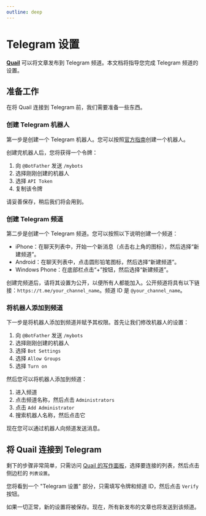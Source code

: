 ```yaml
---
outline: deep
---
```


# Telegram 设置

**[Quail](https://quail.ink "Quail Official Website")** 可以将文章发布到 Telegram 频道。本文档将指导您完成 Telegram 频道的设置。

## 准备工作

在将 Quail 连接到 Telegram 前，我们需要准备一些东西。

### 创建 Telegram 机器人

第一步是创建一个 Telegram 机器人。您可以按照[官方指南](https://core.telegram.org/bots#6-botfather)创建一个机器人。

创建完机器人后，您将获得一个令牌：

1. 向 `@BotFather` 发送 `/mybots`
2. 选择刚刚创建的机器人
3. 选择 `API Token`
4. 复制该令牌

请妥善保存，稍后我们将会用到。

### 创建 Telegram 频道

第二步是创建一个 Telegram 频道。您可以按照以下说明创建一个频道：

- iPhone：在聊天列表中，开始一个新消息（点击右上角的图标），然后选择“新建频道”。
- Android：在聊天列表中，点击圆形铅笔图标，然后选择“新建频道”。
- Windows Phone：在底部栏点击“+”按钮，然后选择“新建频道”。

创建完频道后，请将其设置为公开，以便所有人都能加入。公开频道将具有以下链接：`https://t.me/your_channel_name`。频道 ID 是 `@your_channel_name`。

### 将机器人添加到频道

下一步是将机器人添加到频道并赋予其权限。首先让我们修改机器人的设置：

1. 向 `@BotFather` 发送 `/mybots`
2. 选择刚刚创建的机器人
3. 选择 `Bot Settings`
4. 选择 `Allow Groups`
5. 选择 `Turn on`

然后您可以将机器人添加到频道：

1. 进入频道
2. 点击频道名称，然后点击 `Administrators`
3. 点击 `Add Administrator`
4. 搜索机器人名称，然后点击它

现在您可以通过机器人向频道发送消息。

## 将 Quail 连接到 Telegram

剩下的步骤非常简单，只需访问 [Quail 的写作面板](https://quail.ink/dashboard)，选择要连接的列表，然后点击侧边栏的 `列表设置`。

您将看到一个 "Telegram 设置" 部分，只需填写令牌和频道 ID，然后点击 `Verify` 按钮。

如果一切正常，新的设置将被保存。现在，所有新发布的文章也将发送到该频道。

